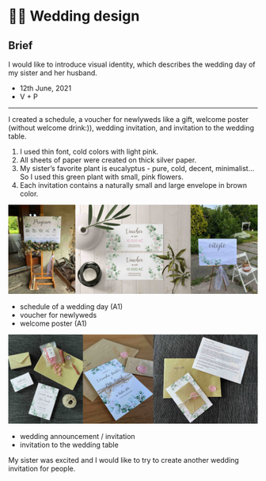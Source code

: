 # 🌸🌿 Wedding design

## Brief
I would like to introduce visual identity, which describes the wedding day of my sister and her husband.

- 12th June, 2021
- V + P
---
I created a schedule, a voucher for newlyweds like a gift, welcome poster (without welcome drink:)), wedding invitation, and invitation to the wedding table.

1. I used thin font, cold colors with light pink. 
2. All sheets of paper were created on thick silver paper.
3. My sister’s favorite plant is eucalyptus - pure, cold, decent, minimalist… So I used this green plant with small, pink flowers.
4. Each invitation contains a naturally small and large envelope in brown color.

![Alt text description.](kolaz.jpg)

- schedule of a wedding day (A1)
- voucher for newlyweds
- welcome poster (A1)

![Alt text description.](kolaz2.jpg)

- wedding announcement / invitation
- invitation to the wedding table

My sister was excited and I would like to try to create another wedding invitation for people.
